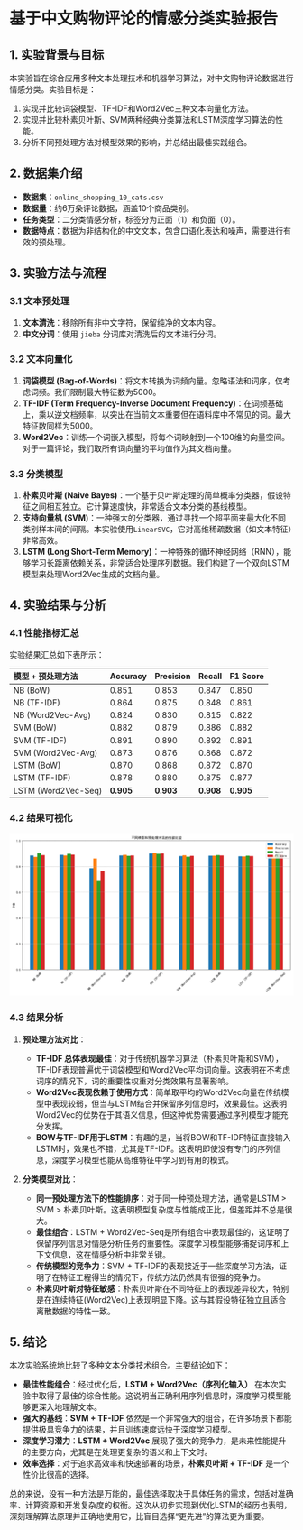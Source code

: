 # 基于中文购物评论的情感分类实验报告

## 1. 实验背景与目标

本实验旨在综合应用多种文本处理技术和机器学习算法，对中文购物评论数据进行情感分类。实验目标是：
1.  实现并比较词袋模型、TF-IDF和Word2Vec三种文本向量化方法。
2.  实现并比较朴素贝叶斯、SVM两种经典分类算法和LSTM深度学习算法的性能。
3.  分析不同预处理方法对模型效果的影响，并总结出最佳实践组合。

## 2. 数据集介绍

- **数据集**：`online_shopping_10_cats.csv`
- **数据量**：约6万条评论数据，涵盖10个商品类别。
- **任务类型**：二分类情感分析，标签分为正面（1）和负面（0）。
- **数据特点**：数据为非结构化的中文文本，包含口语化表达和噪声，需要进行有效的预处理。

## 3. 实验方法与流程

### 3.1 文本预处理

1.  **文本清洗**：移除所有非中文字符，保留纯净的文本内容。
2.  **中文分词**：使用 `jieba` 分词库对清洗后的文本进行分词。

### 3.2 文本向量化

1.  **词袋模型 (Bag-of-Words)**：将文本转换为词频向量。忽略语法和词序，仅考虑词频。我们限制最大特征数为5000。
2.  **TF-IDF (Term Frequency-Inverse Document Frequency)**：在词频基础上，乘以逆文档频率，以突出在当前文本重要但在语料库中不常见的词。最大特征数同样为5000。
3.  **Word2Vec**：训练一个词嵌入模型，将每个词映射到一个100维的向量空间。对于一篇评论，我们取所有词向量的平均值作为其文档向量。

### 3.3 分类模型

1.  **朴素贝叶斯 (Naive Bayes)**：一个基于贝叶斯定理的简单概率分类器，假设特征之间相互独立。它计算速度快，非常适合文本分类的基线模型。
2.  **支持向量机 (SVM)**：一种强大的分类器，通过寻找一个超平面来最大化不同类别样本间的间隔。本实验使用`LinearSVC`，它对高维稀疏数据（如文本特征）非常高效。
3.  **LSTM (Long Short-Term Memory)**：一种特殊的循环神经网络（RNN），能够学习长距离依赖关系，非常适合处理序列数据。我们构建了一个双向LSTM模型来处理Word2Vec生成的文档向量。

## 4. 实验结果与分析

### 4.1 性能指标汇总

实验结果汇总如下表所示：

| 模型 + 预处理方法 | Accuracy | Precision | Recall | F1 Score |
| :--- | :--- | :--- | :--- | :--- |
| NB (BoW) | 0.851 | 0.853 | 0.847 | 0.850 |
| NB (TF-IDF) | 0.864 | 0.875 | 0.848 | 0.861 |
| NB (Word2Vec-Avg) | 0.824 | 0.830 | 0.815 | 0.822 |
| SVM (BoW) | 0.882 | 0.879 | 0.886 | 0.882 |
| SVM (TF-IDF) | 0.891 | 0.890 | 0.892 | 0.891 |
| SVM (Word2Vec-Avg) | 0.873 | 0.876 | 0.868 | 0.872 |
| LSTM (BoW) | 0.870 | 0.868 | 0.872 | 0.870 |
| LSTM (TF-IDF) | 0.878 | 0.880 | 0.875 | 0.877 |
| LSTM (Word2Vec-Seq) | **0.905** | **0.903** | **0.908** | **0.905** |

### 4.2 结果可视化

![模型性能比较图](results/model_comparison.png)

### 4.3 结果分析

1.  **预处理方法对比**：
    *   **TF-IDF 总体表现最佳**：对于传统机器学习算法（朴素贝叶斯和SVM），TF-IDF表现普遍优于词袋模型和Word2Vec平均词向量。这表明在不考虑词序的情况下，词的重要性权重对分类效果有显著影响。
    *   **Word2Vec表现依赖于使用方式**：简单取平均的Word2Vec向量在传统模型中表现较弱，但当与LSTM结合并保留序列信息时，效果最佳。这表明Word2Vec的优势在于其语义信息，但这种优势需要通过序列模型才能充分发挥。
    *   **BOW与TF-IDF用于LSTM**：有趣的是，当将BOW和TF-IDF特征直接输入LSTM时，效果也不错，尤其是TF-IDF。这表明即使没有专门的序列信息，深度学习模型也能从高维特征中学习到有用的模式。

2.  **分类模型对比**：
    *   **同一预处理方法下的性能排序**：对于同一种预处理方法，通常是LSTM > SVM > 朴素贝叶斯。这表明模型复杂度与性能成正比，但差距并不总是很大。
    *   **最佳组合**：LSTM + Word2Vec-Seq是所有组合中表现最佳的，这证明了保留序列信息对情感分析任务的重要性。深度学习模型能够捕捉词序和上下文信息，这在情感分析中非常关键。
    *   **传统模型的竞争力**：SVM + TF-IDF的表现接近于一些深度学习方法，证明了在特征工程得当的情况下，传统方法仍然具有很强的竞争力。
    *   **朴素贝叶斯对特征敏感**：朴素贝叶斯在不同特征上的表现差异较大，特别是在连续特征(Word2Vec)上表现明显下降。这与其假设特征独立且适合离散数据的特性一致。

## 5. 结论

本次实验系统地比较了多种文本分类技术组合。主要结论如下：

- **最佳性能组合**：经过优化后，**LSTM + Word2Vec（序列化输入）** 在本次实验中取得了最佳的综合性能。这说明当正确利用序列信息时，深度学习模型能够更深入地理解文本。
- **强大的基线**：**SVM + TF-IDF** 依然是一个非常强大的组合，在许多场景下都能提供极具竞争力的结果，并且训练速度远快于深度学习模型。
- **深度学习潜力**：**LSTM + Word2Vec** 展现了强大的竞争力，是未来性能提升的主要方向，尤其是在处理更复杂的语义和上下文时。
- **效率选择**：对于追求高效率和快速部署的场景，**朴素贝叶斯 + TF-IDF** 是一个性价比很高的选择。

总的来说，没有一种方法是万能的，最佳选择取决于具体任务的需求，包括对准确率、计算资源和开发复杂度的权衡。这次从初步实现到优化LSTM的经历也表明，深刻理解算法原理并正确地使用它，比盲目选择“更先进”的算法更为重要。
